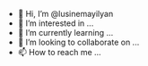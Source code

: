 - 👋 Hi, I’m @lusinemayilyan
- 👀 I’m interested in ...
- 🌱 I’m currently learning ...
- 💞️ I’m looking to collaborate on ...
- 📫 How to reach me ...

<!---
lusinemayilyan/lusinemayilyan is a ✨ special ✨ repository because its `README.md` (this file) appears on your GitHub profile.
You can click the Preview link to take a look at your changes.
--->
